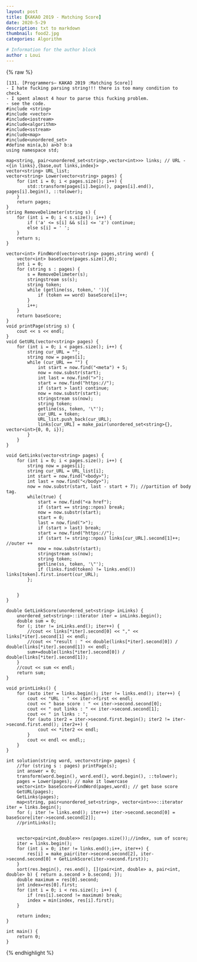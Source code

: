 ```yaml
---
layout: post
title: [KAKAO 2019 - Matching Score]
date: 2020-5-29
description: txt to markdown
thumbnail: food2.jpg
categories: Algorithm

# Information for the author block
author : Loui
---
```


{% raw %}

	﻿[131. [Programmers– KAKAO 2019 :Matching Score]]
	- I hate fucking parsing string!!! there is too many condition to check.
	- I spent almost 4 hour to parse this fucking problem.
	- see the code.
	#include <string>
	#include <vector>
	#include<iostream>
	#include<algorithm>
	#include<sstream>
	#include<map>
	#include<unordered_set>
	#define min(a,b) a>b? b:a
	using namespace std;
	
	map<string, pair<unordered_set<string>,vector<int>>> links; // URL - <{in links},{base,out links,index}>
	vector<string> URL_list;
	vector<string> Lower(vector<string> pages) {
		for (int i = 0; i < pages.size(); i++) {
			std::transform(pages[i].begin(), pages[i].end(), pages[i].begin(), ::tolower);
		}
		return pages;
	}
	string RemoveDelimeter(string s) {
		for (int i = 0; i < s.size(); i++) {
			if ('a' <= s[i] && s[i] <= 'z') continue;
			else s[i] = ' ';
		}
		return s;
	}
	
	vector<int> FindWord(vector<string> pages,string word) {
		vector<int> baseScore(pages.size(),0);
		int i = 0;
		for (string s : pages) {
			s = RemoveDelimeter(s);
			stringstream ss(s);
			string token;
			while (getline(ss, token,' ')){
				if (token == word) baseScore[i]++;
			}
			i++;
		}
		return baseScore;
	}
	void printPage(string s) {
		cout << s << endl;
	}
	void GetURL(vector<string> pages) {
		for (int i = 0; i < pages.size(); i++) {
			string cur_URL = "";
			string now = pages[i];
			while (cur_URL == "") {
				int start = now.find("<meta") + 5;
				now = now.substr(start);
				int last = now.find(">");
				start = now.find("https://");
				if (start > last) continue;
				now = now.substr(start);
				stringstream ss(now);
				string token;
				getline(ss, token, '\"');
				cur_URL = token;
				URL_list.push_back(cur_URL);
				links[cur_URL] = make_pair(unordered_set<string>{}, vector<int>{0, 0, i});
			}
		}
	}
	
	void GetLinks(vector<string> pages) {
		for (int i = 0; i < pages.size(); i++) {
			string now = pages[i];
			string cur_URL = URL_list[i];
			int start = now.find("<body>");
			int last = now.find("</body>");
			now = now.substr(start, last - start + 7); //partition of body tag.
			while(true) {
				start = now.find("<a href");
				if (start == string::npos) break;
				now = now.substr(start);
				start = 0;
				last = now.find(">");
				if (start > last) break;
				start = now.find("https://");
				if (start != string::npos) links[cur_URL].second[1]++; //outer ++
				now = now.substr(start);
				stringstream ss(now);
				string token;
				getline(ss, token, '\"');
				if (links.find(token) != links.end()) links[token].first.insert(cur_URL);
			};
			
			
		}
	}
	
	double GetLinkScore(unordered_set<string> inLinks) {
		unordered_set<string>::iterator iter = inLinks.begin();
		double sum = 0;
		for (; iter != inLinks.end(); iter++) {
			//cout << links[*iter].second[0] << "," << links[*iter].second[1] << endl;
			//cout << "result : " << double(links[*iter].second[0]) / double(links[*iter].second[1]) << endl;
			sum+=double(links[*iter].second[0]) / double(links[*iter].second[1]);
		}
		//cout << sum << endl;
		return sum;
	}
	
	void printLinks() {
		for (auto iter = links.begin(); iter != links.end(); iter++) {
			cout << "URL : " << iter->first << endl;
			cout << " base score : " << iter->second.second[0];
			cout << " out links : " << iter->second.second[1];
			cout << " in links : ";
			for (auto iter2 = iter->second.first.begin(); iter2 != iter->second.first.end(); iter2++) {
				cout << *iter2 << endl;
			}
			cout << endl << endl;;
		}
	}
	
	int solution(string word, vector<string> pages) {
		//for (string s : pages) printPage(s);
		int answer = 0;
		transform(word.begin(), word.end(), word.begin(), ::tolower);
		pages = Lower(pages); // make it lowercase
		vector<int> baseScore=FindWord(pages,word); // get base score
		GetURL(pages);
		GetLinks(pages);
		map<string, pair<unordered_set<string>, vector<int>>>::iterator iter = links.begin();
		for (; iter != links.end(); iter++) iter->second.second[0] = baseScore[iter->second.second[2]];
		//printLinks();
	
		
		vector<pair<int,double>> res(pages.size());//index, sum of score;
		iter = links.begin();
		for (int i = 0; iter != links.end();i++, iter++) {
			res[i] = make_pair(iter->second.second[2], iter->second.second[0] + GetLinkScore(iter->second.first));
		}
		sort(res.begin(), res.end(), [](pair<int, double> a, pair<int, double> b) { return a.second > b.second; });
		double maximum = res[0].second;
		int index=res[0].first;
		for (int i = 0; i < res.size(); i++) {
			if (res[i].second != maximum) break;
			index = min(index, res[i].first);
		}
		
		return index;
	}
	
	int main() {
		return 0;
	}
	
{% endhighlight %}

